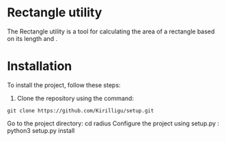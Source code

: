 # Rectangle utility
The Rectangle utility is a tool for calculating the area of a rectangle based on its length and .

# Installation
To install the project, follow these steps:

1. Clone the repository using the command:
```
git clone https://github.com/Kirilligu/setup.git
```
Go to the project directory:
cd radius
Configure the project using setup.py :
python3 setup.py install
